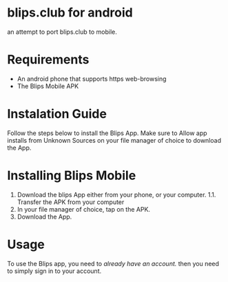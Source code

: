 

# blips.club for android
an attempt to port blips.club to mobile.

# Requirements
* An android phone that supports https web-browsing
* The Blips Mobile APK

# Instalation Guide
Follow the steps below to install the Blips App. Make sure to Allow app installs from Unknown Sources on your file manager of choice to download the App.

# Installing Blips Mobile
1. Download the blips App either from your phone, or your computer.
1.1. Transfer the APK from your computer
2. In your file manager of choice, tap on the APK.
3. Download the App.

#  Usage
To use the Blips app, you need to _already have an account._ then you need to simply sign in to your account.
